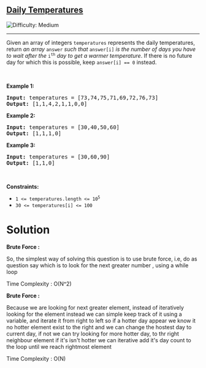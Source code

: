 <h2><a href="https://leetcode.com/problems/daily-temperatures">Daily Temperatures</a></h2> <img src='https://img.shields.io/badge/Difficulty-Medium-orange' alt='Difficulty: Medium' /><hr><p>Given an array of integers <code>temperatures</code> represents the daily temperatures, return <em>an array</em> <code>answer</code> <em>such that</em> <code>answer[i]</code> <em>is the number of days you have to wait after the</em> <code>i<sup>th</sup></code> <em>day to get a warmer temperature</em>. If there is no future day for which this is possible, keep <code>answer[i] == 0</code> instead.</p>

<p>&nbsp;</p>
<p><strong class="example">Example 1:</strong></p>
<pre><strong>Input:</strong> temperatures = [73,74,75,71,69,72,76,73]
<strong>Output:</strong> [1,1,4,2,1,1,0,0]
</pre><p><strong class="example">Example 2:</strong></p>
<pre><strong>Input:</strong> temperatures = [30,40,50,60]
<strong>Output:</strong> [1,1,1,0]
</pre><p><strong class="example">Example 3:</strong></p>
<pre><strong>Input:</strong> temperatures = [30,60,90]
<strong>Output:</strong> [1,1,0]
</pre>
<p>&nbsp;</p>
<p><strong>Constraints:</strong></p>

<ul>
	<li><code>1 &lt;=&nbsp;temperatures.length &lt;= 10<sup>5</sup></code></li>
	<li><code>30 &lt;=&nbsp;temperatures[i] &lt;= 100</code></li>
</ul>

# Solution

<p><strong class="example">Brute Force :</strong></p>

So,
the simplest way of solving this question is to use brute force,
i.e, do as question say which is to look for the next greater number ,
using a while loop

Time Complexity : O(N^2) 

<p><strong class="example">Brute Force :</strong></p>

Because we are looking for next greater element, instead of iteratively looking 
for the element instead we can simple keep track of it using a variable, and iterate it from 
right to left so if a hotter day appear we know it no hotter element exist to the right and we can 
change the hostest day to current day, if not we can try looking for more hotter day, to thr right neighbour 
element if it's isn't hotter we can iterative add it's day count to the loop until we reach rightmost element

Time Complexity : O(N)
